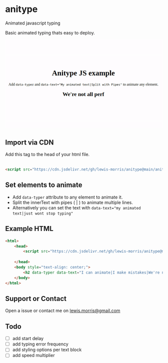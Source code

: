 # anitype
Animated javascript typing 

Basic animated typing thats easy to deploy.

![Animation example](example.gif)

## Import via CDN

Add this tag to the head of your html file.

```html

<script src="https://cdn.jsdelivr.net/gh/lewis-morris/anitype@main/anitype.js" defer></script>

````


## Set elements to animate 

* Add `data-typer` attribute to any element to animate it. 
* Split the innerText with pipes ( | )  to animate multiple lines.
* Alternatively you can set the text with `data-text="my animated text|just wont stop typing"` 

## Example HTML


```html
<html>
    <head>
        <script src="https://cdn.jsdelivr.net/gh/lewis-morris/anitype@main/anitype.js" defer></script>
        
    </head>
    <body style="text-align: center;">
        <h2 data-typer data-text="I can animate|I make mistakes|We're not all perfect"></h2>
    </body>
</html>

````

## Support or Contact

Open a issue or contact me on lewis.morris@gmail.com

## Todo

- [ ] add start delay
- [ ] add typing error frequency
- [ ] add styling options per text block
- [ ] add speed multiplier

